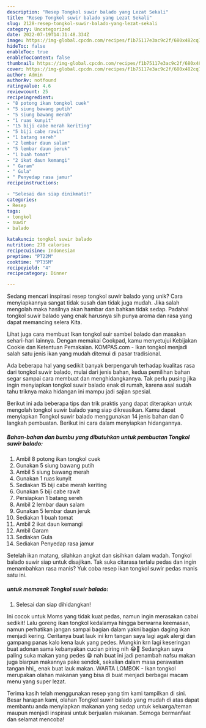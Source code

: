 ```yaml
---
description: "Resep Tongkol suwir balado yang Lezat Sekali"
title: "Resep Tongkol suwir balado yang Lezat Sekali"
slug: 2128-resep-tongkol-suwir-balado-yang-lezat-sekali
category: Uncategorized
date: 2022-07-19T14:31:48.334Z
image: https://img-global.cpcdn.com/recipes/f1b75117e3ac9c2f/680x482cq70/tongkol-suwir-balado-foto-resep-utama.jpg
hideToc: false
enableToc: true
enableTocContent: false
thumbnail: https://img-global.cpcdn.com/recipes/f1b75117e3ac9c2f/680x482cq70/tongkol-suwir-balado-foto-resep-utama.jpg
cover: https://img-global.cpcdn.com/recipes/f1b75117e3ac9c2f/680x482cq70/tongkol-suwir-balado-foto-resep-utama.jpg
author: Admin
authorAv: notfound
ratingvalue: 4.6
reviewcount: 25
recipeingredient:
- "8 potong ikan tongkol cuek"
- "5 siung bawang putih"
- "5 siung bawang merah"
- "1 ruas kunyit"
- "15 biji cabe merah keriting"
- "5 biji cabe rawit"
- "1 batang sereh"
- "2 lembar daun salam"
- "5 lembar daun jeruk"
- "1 buah tomat"
- "2 ikat daun kemangi"
- " Garam"
- " Gula"
- " Penyedap rasa jamur"
recipeinstructions:

- "Selesai dan siap dinikmati!"
categories:
- Resep
tags:
- tongkol
- suwir
- balado

katakunci: tongkol suwir balado 
nutrition: 278 calories
recipecuisine: Indonesian
preptime: "PT22M"
cooktime: "PT35M"
recipeyield: "4"
recipecategory: Dinner

---
```





Sedang mencari inspirasi resep tongkol suwir balado yang unik? Cara menyiapkannya sangat tidak susah dan tidak juga mudah. Jika salah mengolah maka hasilnya akan hambar dan bahkan tidak sedap. Padahal tongkol suwir balado yang enak harusnya sih punya aroma dan rasa yang dapat memancing selera Kita.





Lihat juga cara membuat Ikan tongkol suir sambel balado dan masakan sehari-hari lainnya. Dengan memakai Cookpad, kamu menyetujui Kebijakan Cookie dan Ketentuan Pemakaian. KOMPAS.com - Ikan tongkol menjadi salah satu jenis ikan yang mudah ditemui di pasar tradisional.

Ada beberapa hal yang sedikit banyak berpengaruh terhadap kualitas rasa dari tongkol suwir balado, mulai dari jenis bahan, kedua pemilihan bahan segar sampai cara membuat dan menghidangkannya. Tak perlu pusing jika ingin menyiapkan tongkol suwir balado enak di rumah, karena asal sudah tahu triknya maka hidangan ini mampu jadi sajian spesial.






Berikut ini ada beberapa tips dan trik praktis yang dapat diterapkan untuk mengolah tongkol suwir balado yang siap dikreasikan. Kamu dapat menyiapkan Tongkol suwir balado menggunakan 14 jenis bahan dan 0 langkah pembuatan. Berikut ini cara dalam menyiapkan hidangannya.

<!--inarticleads1-->

##### Bahan-bahan dan bumbu yang dibutuhkan untuk pembuatan Tongkol suwir balado:

1. Ambil 8 potong ikan tongkol cuek
1. Gunakan 5 siung bawang putih
1. Ambil 5 siung bawang merah
1. Gunakan 1 ruas kunyit
1. Sediakan 15 biji cabe merah keriting
1. Gunakan 5 biji cabe rawit
1. Persiapkan 1 batang sereh
1. Ambil 2 lembar daun salam
1. Gunakan 5 lembar daun jeruk
1. Sediakan 1 buah tomat
1. Ambil 2 ikat daun kemangi
1. Ambil  Garam
1. Sediakan  Gula
1. Sediakan  Penyedap rasa jamur


Setelah ikan matang, silahkan angkat dan sisihkan dalam wadah. Tongkol balado suwir siap untuk disajikan. Tak suka citarasa terlalu pedas dan ingin menambahkan rasa manis? Yuk coba resep ikan tongkol suwir pedas manis satu ini. 

<!--inarticleads2-->

#####  untuk memasak Tongkol suwir balado:


1. Selesai dan siap dihidangkan!

Ini cocok untuk Moms yang tidak kuat pedas, namun ingin merasakan cabai sedikit! Lalu goreng ikan tongkol kedalamya hingga berwarna keemasan, namun perhatikan jangan sampai bagian dalam yakni bagian daging ikan menjadi kering. Ceritanya buat lauk ini krn tangan saya lagi agak alergi dan gampang panas kalo kena lauk yang pedes. Mungkin krn lagi keseringan buat adonan sama kebanyakan cucian piring nih 😂🤭 Sedangkan saya paling suka makan yang pedes 😁 nah buat ini jadi penambah nafsu makan juga biarpun makannya pake sendok, sekalian dalam masa perawatan tangan hhi,, enak buat lauk makan. WARTA LOMBOK - Ikan tongkol merupakan olahan makanan yang bisa di buat menjadi berbagai macam menu yang super lezat. 

Terima kasih telah menggunakan resep yang tim kami tampilkan di sini. Besar harapan kami, olahan Tongkol suwir balado yang mudah di atas dapat membantu anda menyiapkan makanan yang sedap untuk keluarga/teman maupun menjadi inspirasi untuk berjualan makanan. Semoga bermanfaat dan selamat mencoba!
